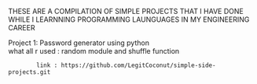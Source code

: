 THESE ARE A COMPILATION OF SIMPLE PROJECTS THAT I HAVE DONE WHILE I LEARNNING PROGRAMMING LAUNGUAGES IN MY ENGINEERING CAREER

Project 1:  Password generator using python <br>
            what all r used : random module and shuffle function
            
            link : https://github.com/LegitCoconut/simple-side-projects.git
